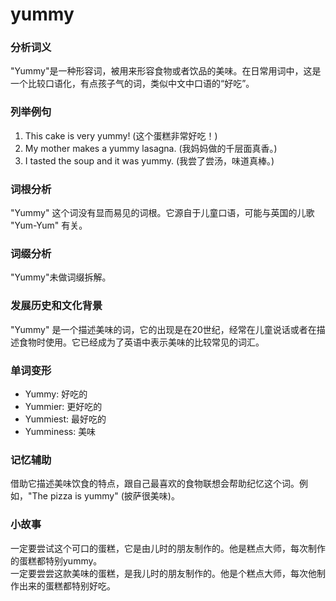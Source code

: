 # yummy

### 分析词义

  

"Yummy"是一种形容词，被用来形容食物或者饮品的美味。在日常用词中，这是一个比较口语化，有点孩子气的词，类似中文中口语的“好吃”。

  

### 列举例句

  

1.  This cake is very yummy! (这个蛋糕非常好吃！)
2.  My mother makes a yummy lasagna. (我妈妈做的千层面真香。)
3.  I tasted the soup and it was yummy. (我尝了尝汤，味道真棒。)

  

### 词根分析

  

"Yummy" 这个词没有显而易见的词根。它源自于儿童口语，可能与英国的儿歌 "Yum-Yum" 有关。

  

### 词缀分析

  

"Yummy"未做词缀拆解。

  

### 发展历史和文化背景

  

"Yummy" 是一个描述美味的词，它的出现是在20世纪，经常在儿童说话或者在描述食物时使用。它已经成为了英语中表示美味的比较常见的词汇。

  

### 单词变形

  

*   Yummy: 好吃的
*   Yummier: 更好吃的
*   Yummiest: 最好吃的
*   Yumminess: 美味

  

### 记忆辅助

  

借助它描述美味饮食的特点，跟自己最喜欢的食物联想会帮助纪忆这个词。例如，"The pizza is yummy" (披萨很美味)。

  

### 小故事

  

一定要尝试这个可口的蛋糕，它是由儿时的朋友制作的。他是糕点大师，每次制作的蛋糕都特别yummy。  
一定要尝尝这款美味的蛋糕，是我儿时的朋友制作的。他是个糕点大师，每次他制作出来的蛋糕都特别好吃。
